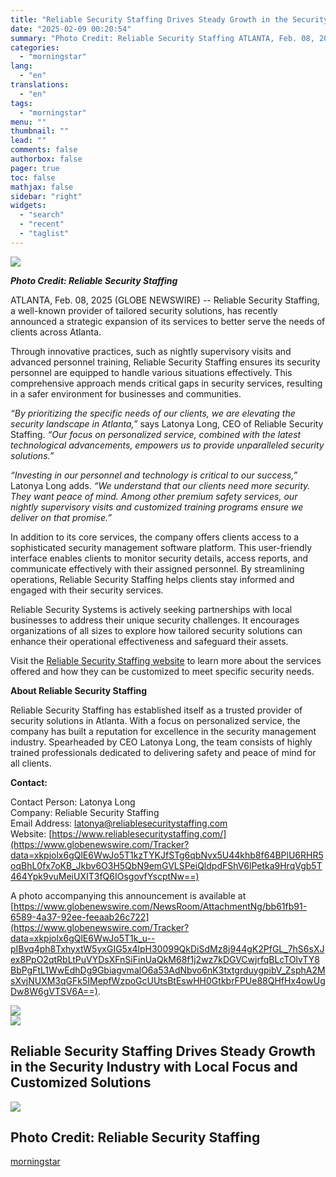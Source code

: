 ```yaml
---
title: "Reliable Security Staffing Drives Steady Growth in the Security Industry with Local Focus and Customized Solutions"
date: "2025-02-09 00:20:54"
summary: "Photo Credit: Reliable Security Staffing ATLANTA, Feb. 08, 2025 (GLOBE NEWSWIRE) -- Reliable Security Staffing, a well-known provider of tailored security solutions, has recently announced a strategic expansion of its services to better serve the needs of clients across Atlanta. Through innovative practices, such as nightly supervisory visits and advanced..."
categories:
  - "morningstar"
lang:
  - "en"
translations:
  - "en"
tags:
  - "morningstar"
menu: ""
thumbnail: ""
lead: ""
comments: false
authorbox: false
pager: true
toc: false
mathjax: false
sidebar: "right"
widgets:
  - "search"
  - "recent"
  - "taglist"
---
```


![](https://ml.globenewswire.com/Resource/Download/bb61fb91-6589-4a37-92ee-feeaab26c722/unnamed-16-.jpg)  


***Photo Credit: Reliable Security Staffing***

ATLANTA, Feb. 08, 2025 (GLOBE NEWSWIRE) -- Reliable Security Staffing, a well-known provider of tailored security solutions, has recently announced a strategic expansion of its services to better serve the needs of clients across Atlanta.

Through innovative practices, such as nightly supervisory visits and advanced personnel training, Reliable Security Staffing ensures its security personnel are equipped to handle various situations effectively. This comprehensive approach mends critical gaps in security services, resulting in a safer environment for businesses and communities.

*“By prioritizing the specific needs of our clients, we are elevating the security landscape in Atlanta,”* says Latonya Long, CEO of Reliable Security Staffing. *“Our focus on personalized service, combined with the latest technological advancements, empowers us to provide unparalleled security solutions.”*

*“Investing in our personnel and technology is critical to our success,”* Latonya Long adds. *“We understand that our clients need more security. They want peace of mind. Among other premium safety services, our nightly supervisory visits and customized training programs ensure we deliver on that promise.”*

In addition to its core services, the company offers clients access to a sophisticated security management software platform. This user-friendly interface enables clients to monitor security details, access reports, and communicate effectively with their assigned personnel. By streamlining operations, Reliable Security Staffing helps clients stay informed and engaged with their security services.

Reliable Security Systems is actively seeking partnerships with local businesses to address their unique security challenges. It encourages organizations of all sizes to explore how tailored security solutions can enhance their operational effectiveness and safeguard their assets.

Visit the [Reliable Security Staffing website](https://www.globenewswire.com/Tracker?data=2sKPHrdBveWP6qI7e-f1VPO8BZxdDmsk5cbw1LUi2bd_tnR1wrrsKLIy1x0u8N8w2Eo7RMkHpPocJGCxEEYR78nFaf7qb2zbn0zhA24N68_t9-dNfbWCAdzxz4M6aJDJv9o4S_gfBJh9aOaSkB9Jng==) to learn more about the services offered and how they can be customized to meet specific security needs.

**About Reliable Security Staffing**

Reliable Security Staffing has established itself as a trusted provider of security solutions in Atlanta. With a focus on personalized service, the company has built a reputation for excellence in the security management industry. Spearheaded by CEO Latonya Long, the team consists of highly trained professionals dedicated to delivering safety and peace of mind for all clients.

**Contact:**

Contact Person: Latonya Long  
Company: Reliable Security Staffing  
Email Address: latonya@reliablesecuritystaffing.com  
Website: [https://www.reliablesecuritystaffing.com/](https://www.globenewswire.com/Tracker?data=xkpjolx6gQlE6WwJo5T1kzTYKJfSTg6qbNvx5U44khb8f64BPlU6RHR5oqBhL0fx7oKB_Jkbv6O3H5QbN9emGVLSPeiQldpdFShV6lPetka9HrqVgb5T464Ypk9vuMeiUXIT3fQ6IOsgovfYscptNw==)

A photo accompanying this announcement is available at [https://www.globenewswire.com/NewsRoom/AttachmentNg/bb61fb91-6589-4a37-92ee-feeaab26c722](https://www.globenewswire.com/Tracker?data=xkpjolx6gQlE6WwJo5T1k_u--pIBvq4ph8TxhyxtW5yxGIG5x4lpH30099QkDiSdMz8j944gK2PfGL_7hS6sXJex8PpO2qtRbLtPuVYDsXFnSiFinUaQkM68f1j2wz7kDGVCwjrfqBLcTOlvTY8BbPgFtL1WwEdhDg9GbiagvmalO6a53AdNbvo6nK3txtgrduygpibV_ZsphA2MsXvjNUXM3qGFk5IMepfWzpoGcUUtsBtEswHH0GtkbrFPUe88QHfHx4owUgDw8W6gVTSV6A==).

 ![](https://www.globenewswire.com/newsroom/ti?nf=OTM1NTMwMiM2NzM4NzI3IzUwMDEzMjQ2Nw==)   
 ![](https://ml.globenewswire.com/media/YzdlMzI1ODYtYzZlMS00NjVkLWIwNjAtYzdkMjFkMWIxZjdmLTUwMDEzMjQ2Nw==/tiny/Reliable-Security-Staffing.png)

Reliable Security Staffing Drives Steady Growth in the Security Industry with Local Focus and Customized Solutions
------------------------------------------------------------------------------------------------------------------

  [![](https://ml.globenewswire.com/media/bb61fb91-6589-4a37-92ee-feeaab26c722/medium/reliable-security-staffing-drives-steady-growth-in-the-secur.jpg)](https://www.globenewswire.com/NewsRoom/AttachmentNg/bb61fb91-6589-4a37-92ee-feeaab26c722/en) 

Photo Credit: Reliable Security Staffing
----------------------------------------

[morningstar](https://www.morningstar.com/news/globe-newswire/9355302/reliable-security-staffing-drives-steady-growth-in-the-security-industry-with-local-focus-and-customized-solutions)
